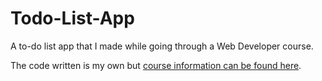 # Todo-List-App

A to-do list app that I made while going through a Web Developer course.

The code written is my own but <a href="https://www.udemy.com/the-web-developer-bootcamp">course information can be found here</a>.
